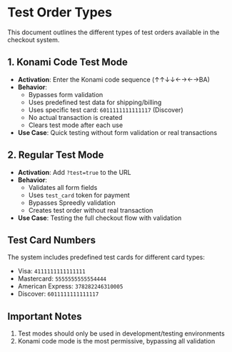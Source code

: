 # Test Order Types

This document outlines the different types of test orders available in the checkout system.

## 1. Konami Code Test Mode
- **Activation**: Enter the Konami code sequence (↑↑↓↓←→←→BA)
- **Behavior**:
  - Bypasses form validation
  - Uses predefined test data for shipping/billing
  - Uses specific test card: `6011111111111117` (Discover)
  - No actual transaction is created
  - Clears test mode after each use
- **Use Case**: Quick testing without form validation or real transactions

## 2. Regular Test Mode
- **Activation**: Add `?test=true` to the URL
- **Behavior**:
  - Validates all form fields
  - Uses `test_card` token for payment
  - Bypasses Spreedly validation
  - Creates test order without real transaction
- **Use Case**: Testing the full checkout flow with validation

## Test Card Numbers
The system includes predefined test cards for different card types:
- Visa: `4111111111111111`
- Mastercard: `5555555555554444`
- American Express: `378282246310005`
- Discover: `6011111111111117`

## Important Notes
1. Test modes should only be used in development/testing environments
2. Konami code mode is the most permissive, bypassing all validation
